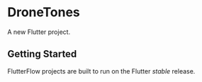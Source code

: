 # DroneTones

A new Flutter project.

## Getting Started

FlutterFlow projects are built to run on the Flutter _stable_ release.
